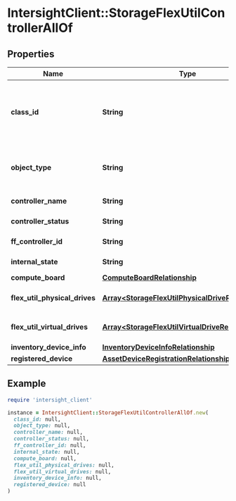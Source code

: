 # IntersightClient::StorageFlexUtilControllerAllOf

## Properties

| Name | Type | Description | Notes |
| ---- | ---- | ----------- | ----- |
| **class_id** | **String** | The fully-qualified name of the instantiated, concrete type. This property is used as a discriminator to identify the type of the payload when marshaling and unmarshaling data. | [default to &#39;storage.FlexUtilController&#39;] |
| **object_type** | **String** | The fully-qualified name of the instantiated, concrete type. The value should be the same as the &#39;ClassId&#39; property. | [default to &#39;storage.FlexUtilController&#39;] |
| **controller_name** | **String** | Name of the Flex Util Controller. | [optional] |
| **controller_status** | **String** | The current status of the controller. | [optional] |
| **ff_controller_id** | **String** | Identifier for the Storage Flex Util Controller. | [optional] |
| **internal_state** | **String** | The internal state of the controller. | [optional] |
| **compute_board** | [**ComputeBoardRelationship**](ComputeBoardRelationship.md) |  | [optional] |
| **flex_util_physical_drives** | [**Array&lt;StorageFlexUtilPhysicalDriveRelationship&gt;**](StorageFlexUtilPhysicalDriveRelationship.md) | An array of relationships to storageFlexUtilPhysicalDrive resources. | [optional][readonly] |
| **flex_util_virtual_drives** | [**Array&lt;StorageFlexUtilVirtualDriveRelationship&gt;**](StorageFlexUtilVirtualDriveRelationship.md) | An array of relationships to storageFlexUtilVirtualDrive resources. | [optional][readonly] |
| **inventory_device_info** | [**InventoryDeviceInfoRelationship**](InventoryDeviceInfoRelationship.md) |  | [optional] |
| **registered_device** | [**AssetDeviceRegistrationRelationship**](AssetDeviceRegistrationRelationship.md) |  | [optional] |

## Example

```ruby
require 'intersight_client'

instance = IntersightClient::StorageFlexUtilControllerAllOf.new(
  class_id: null,
  object_type: null,
  controller_name: null,
  controller_status: null,
  ff_controller_id: null,
  internal_state: null,
  compute_board: null,
  flex_util_physical_drives: null,
  flex_util_virtual_drives: null,
  inventory_device_info: null,
  registered_device: null
)
```

